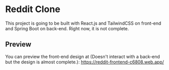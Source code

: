 # Reddit Clone


This project is going to be built with React.js and TailwindCSS on front-end and Spring Boot on back-end. 
Right now, it is not complete.


## Preview

You can preview the front-end design at (Doesn't interact with a back-end but the design is almost complete.): https://reddit-frontend-c6808.web.app/
